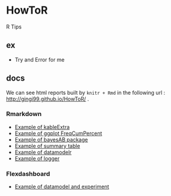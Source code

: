 # HowToR
R Tips 

## ex
- Try and Error for me

## docs
We can see html reports built by ```knitr + Rmd``` in the following url : http://gingi99.github.io/HowToR/ .

### Rmarkdown
* [Example of kableExtra](http://okiyuki99.github.io/HowToR/ex_kableExtra.html)
* [Example of ggplot FreqCumPercent](http://okiyuki99.github.io/HowToR/ex_ggplot_FreqCumPercent.html)
* [Example of bayesAB package](http://okiyuki99.github.io/HowToR/ex_bayesianABTest.html)
* [Example of summary table](http://okiyuki99.github.io/HowToR/ex_summary_table.html)
* [Example of datamodelr](http://okiyuki99.github.io/HowToR/ex_datamodelr.html)
* [Example of logger](http://okiyuki99.github.io/HowToR/ex_logger.html)

### Flexdashboard
* [Example of datamodel and experiment](http://okiyuki99.github.io/HowToR/ex_flexdashboard_datamodel.html)
